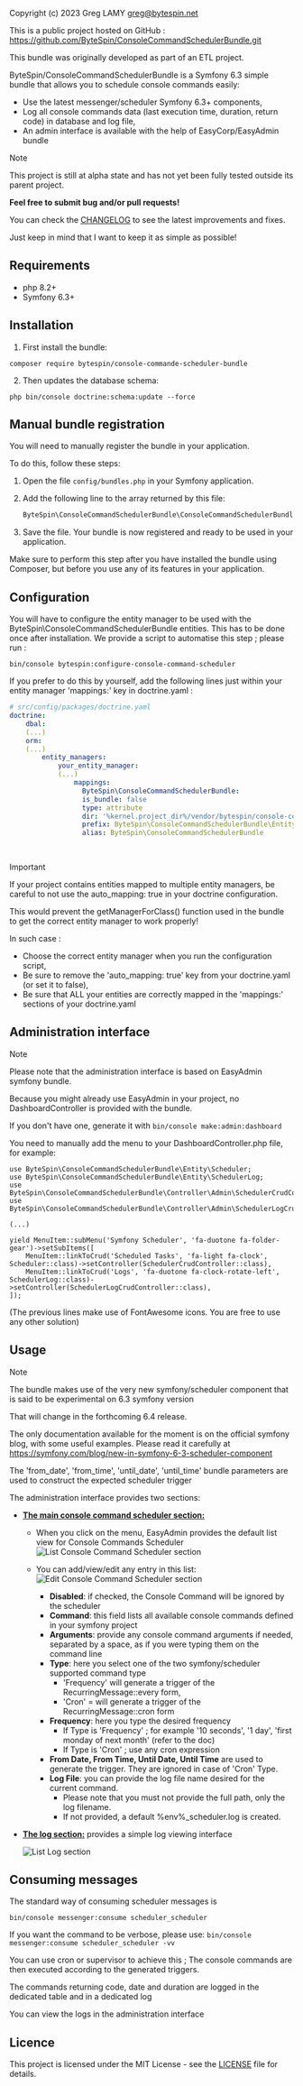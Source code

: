 Copyright (c) 2023 Greg LAMY <greg@bytespin.net>

This is a public project hosted on GitHub : https://github.com/ByteSpin/ConsoleCommandSchedulerBundle.git

This bundle was originally developed as part of an ETL project.


ByteSpin/ConsoleCommandSchedulerBundle is a Symfony 6.3 simple bundle that allows you to schedule console commands easily:
- Use the latest messenger/scheduler Symfony 6.3+ components,
- Log all console commands data (last execution time, duration, return code) in database and log file,
- An admin interface is available with the help of EasyCorp/EasyAdmin bundle

> [!NOTE]
>
> This project is still at alpha state and has not yet been fully tested outside its parent project.
>
> **Feel free to submit bug and/or pull requests!**
>
> You can check the [CHANGELOG](CHANGELOG) to see the latest improvements and fixes.

Just keep in mind that I want to keep it as simple as possible!

Requirements
------------
- php 8.2+
- Symfony 6.3+

Installation
------------

1. First install the bundle:
```
composer require bytespin/console-commande-scheduler-bundle
```

2. Then updates the database schema:
```
php bin/console doctrine:schema:update --force
```

Manual bundle registration
--------------------------

You will need to manually register the bundle in your application.

To do this, follow these steps:

1. Open the file `config/bundles.php` in your Symfony application.

2. Add the following line to the array returned by this file:

    ```php
    ByteSpin\ConsoleCommandSchedulerBundle\ConsoleCommandSchedulerBundle::class => ['all' => true],
    ```
   
3. Save the file. Your bundle is now registered and ready to be used in your application.

Make sure to perform this step after you have installed the bundle using Composer, but before you use any of its features in your application.

Configuration
-------------

You will have to configure the entity manager to be used with the ByteSpin\ConsoleCommandSchedulerBundle entities.
This has to be done once after installation.
We provide a script to automatise this step ; please run :
```shell
bin/console bytespin:configure-console-command-scheduler
```

If you prefer to do this by yourself, add the following lines just within your entity manager 'mappings:' key in doctrine.yaml :

```yaml
# src/config/packages/doctrine.yaml
doctrine:
    dbal:
    (...)
    orm:
    (...)
        entity_managers:
            your_entity_manager:
            (...)
                mappings:
                  ByteSpin\ConsoleCommandSchedulerBundle:
                  is_bundle: false
                  type: attribute
                  dir: '%kernel.project_dir%/vendor/bytespin/console-command-scheduler-bundle/src/Entity'
                  prefix: ByteSpin\ConsoleCommandSchedulerBundle\Entity
                  alias: ByteSpin\ConsoleCommandSchedulerBundle
            
    

```

> [!IMPORTANT]
>
> If your project contains entities mapped to multiple entity managers, be careful to not use the auto_mapping: true in your doctrine configuration.
>
> This would prevent the getManagerForClass() function used in the bundle to get the correct entity manager to work properly!
>
> In such case :
> - Choose the correct entity manager when you run the configuration script,
> - Be sure to remove the 'auto_mapping: true' key from your doctrine.yaml (or set it to false),
> - Be sure that ALL your entities are correctly mapped in the 'mappings:' sections of your doctrine.yaml


Administration interface
------------------------

> [!NOTE]
>
> Please note that the administration interface is based on EasyAdmin symfony bundle.
> 
> Because you might already use EasyAdmin in your project, no DashboardController is provided with the bundle.
> 
> If you don't have one, generate it with ```bin/console make:admin:dashboard```

You need to manually add the menu to your DashboardController.php file, for example:

```
use ByteSpin\ConsoleCommandSchedulerBundle\Entity\Scheduler;
use ByteSpin\ConsoleCommandSchedulerBundle\Entity\SchedulerLog;
use ByteSpin\ConsoleCommandSchedulerBundle\Controller\Admin\SchedulerCrudController;
use ByteSpin\ConsoleCommandSchedulerBundle\Controller\Admin\SchedulerLogCrudController;

(...)

yield MenuItem::subMenu('Symfony Scheduler', 'fa-duotone fa-folder-gear')->setSubItems([
    MenuItem::linkToCrud('Scheduled Tasks', 'fa-light fa-clock', Scheduler::class)->setController(SchedulerCrudController::class),
    MenuItem::linkToCrud('Logs', 'fa-duotone fa-clock-rotate-left', SchedulerLog::class)->setController(SchedulerLogCrudController::class),
]);
```
(The previous lines make use of FontAwesome icons. You are free to use any other solution)

Usage
-----
> [!NOTE]
> The bundle makes use of the very new symfony/scheduler component that is said to be experimental on 6.3 symfony version
> 
> That will change in the forthcoming 6.4 release. 
> 
> The only documentation available for the moment is on the official symfony blog, with some useful examples.
> Please read it carefully at https://symfony.com/blog/new-in-symfony-6-3-scheduler-component
> 
> The 'from_date', 'from_time', 'until_date', 'until_time' bundle parameters are used to construct the expected scheduler trigger

The administration interface provides two sections:

- **<u>The main console command scheduler section:</u>**

    - When you click on the menu, EasyAdmin provides the default list view for Console Commands  Scheduler
      ![List Console Command Scheduler section](docs/images/console_command_list.png)

    - You can add/view/edit any entry in this list:
      ![Edit Console Command Scheduler section](docs/images/console_command_edit.png)
      
      - **Disabled**: if checked, the Console Command will be ignored by the scheduler 
      - **Command**: this field lists all available console commands defined in your symfony project
      - **Arguments**: provide any console command arguments if needed, separated by a space, as if you were typing them on the command line
      - **Type**: here you select one of the two symfony/scheduler supported command type 
        - 'Frequency' will generate a trigger of the RecurringMessage::every form,
        - 'Cron' = will generate a trigger of the RecurringMessage::cron form
      - **Frequency**: here you type the desired frequency
        - If Type is 'Frequency' ; for example '10 seconds', '1 day', 'first monday of next month' (refer to the doc)
        - If Type is 'Cron' ; use any cron expression
      - **From Date, From Time, Until Date, Until Time** are used to generate the trigger. They are ignored in case of 'Cron' Type. 
      - **Log File**: you can provide the log file name desired for the current command.
        - Please note that you must not provide the full path, only the log filename.
        - If not provided, a default %env%_scheduler.log is created.
 

- **<u>The log section:</u>** provides a simple log viewing interface

  ![List Log section](docs/images/console_command_log.png)

Consuming messages
------------------
The standard way of consuming scheduler messages is

```bin/console messenger:consume scheduler_scheduler```

If you want the command to be verbose, please use:
```bin/console messenger:consume scheduler_scheduler -vv```

You can use cron or supervisor to achieve this ; The console commands are then executed according to the generated triggers.

The commands returning code, date and duration are logged in the dedicated table and in a dedicated log

You can view the logs in the administration interface

Licence
-------

This project is licensed under the MIT License - see the [LICENSE](LICENSE) file for details.


